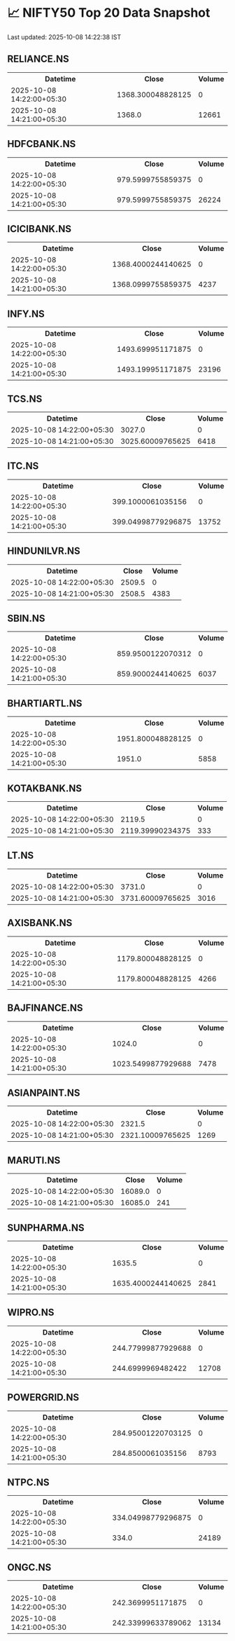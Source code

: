 # 📈 NIFTY50 Top 20 Data Snapshot

Last updated: 2025-10-08 14:22:38 IST

## RELIANCE.NS

<table>
  <tr><th>Datetime</th><th>Close</th><th>Volume</th></tr>
  <tr><td>2025-10-08 14:22:00+05:30</td><td>1368.300048828125</td><td>0</td></tr>
  <tr><td>2025-10-08 14:21:00+05:30</td><td>1368.0</td><td>12661</td></tr>
</table>

## HDFCBANK.NS

<table>
  <tr><th>Datetime</th><th>Close</th><th>Volume</th></tr>
  <tr><td>2025-10-08 14:22:00+05:30</td><td>979.5999755859375</td><td>0</td></tr>
  <tr><td>2025-10-08 14:21:00+05:30</td><td>979.5999755859375</td><td>26224</td></tr>
</table>

## ICICIBANK.NS

<table>
  <tr><th>Datetime</th><th>Close</th><th>Volume</th></tr>
  <tr><td>2025-10-08 14:22:00+05:30</td><td>1368.4000244140625</td><td>0</td></tr>
  <tr><td>2025-10-08 14:21:00+05:30</td><td>1368.0999755859375</td><td>4237</td></tr>
</table>

## INFY.NS

<table>
  <tr><th>Datetime</th><th>Close</th><th>Volume</th></tr>
  <tr><td>2025-10-08 14:22:00+05:30</td><td>1493.699951171875</td><td>0</td></tr>
  <tr><td>2025-10-08 14:21:00+05:30</td><td>1493.199951171875</td><td>23196</td></tr>
</table>

## TCS.NS

<table>
  <tr><th>Datetime</th><th>Close</th><th>Volume</th></tr>
  <tr><td>2025-10-08 14:22:00+05:30</td><td>3027.0</td><td>0</td></tr>
  <tr><td>2025-10-08 14:21:00+05:30</td><td>3025.60009765625</td><td>6418</td></tr>
</table>

## ITC.NS

<table>
  <tr><th>Datetime</th><th>Close</th><th>Volume</th></tr>
  <tr><td>2025-10-08 14:22:00+05:30</td><td>399.1000061035156</td><td>0</td></tr>
  <tr><td>2025-10-08 14:21:00+05:30</td><td>399.04998779296875</td><td>13752</td></tr>
</table>

## HINDUNILVR.NS

<table>
  <tr><th>Datetime</th><th>Close</th><th>Volume</th></tr>
  <tr><td>2025-10-08 14:22:00+05:30</td><td>2509.5</td><td>0</td></tr>
  <tr><td>2025-10-08 14:21:00+05:30</td><td>2508.5</td><td>4383</td></tr>
</table>

## SBIN.NS

<table>
  <tr><th>Datetime</th><th>Close</th><th>Volume</th></tr>
  <tr><td>2025-10-08 14:22:00+05:30</td><td>859.9500122070312</td><td>0</td></tr>
  <tr><td>2025-10-08 14:21:00+05:30</td><td>859.9000244140625</td><td>6037</td></tr>
</table>

## BHARTIARTL.NS

<table>
  <tr><th>Datetime</th><th>Close</th><th>Volume</th></tr>
  <tr><td>2025-10-08 14:22:00+05:30</td><td>1951.800048828125</td><td>0</td></tr>
  <tr><td>2025-10-08 14:21:00+05:30</td><td>1951.0</td><td>5858</td></tr>
</table>

## KOTAKBANK.NS

<table>
  <tr><th>Datetime</th><th>Close</th><th>Volume</th></tr>
  <tr><td>2025-10-08 14:22:00+05:30</td><td>2119.5</td><td>0</td></tr>
  <tr><td>2025-10-08 14:21:00+05:30</td><td>2119.39990234375</td><td>333</td></tr>
</table>

## LT.NS

<table>
  <tr><th>Datetime</th><th>Close</th><th>Volume</th></tr>
  <tr><td>2025-10-08 14:22:00+05:30</td><td>3731.0</td><td>0</td></tr>
  <tr><td>2025-10-08 14:21:00+05:30</td><td>3731.60009765625</td><td>3016</td></tr>
</table>

## AXISBANK.NS

<table>
  <tr><th>Datetime</th><th>Close</th><th>Volume</th></tr>
  <tr><td>2025-10-08 14:22:00+05:30</td><td>1179.800048828125</td><td>0</td></tr>
  <tr><td>2025-10-08 14:21:00+05:30</td><td>1179.800048828125</td><td>4266</td></tr>
</table>

## BAJFINANCE.NS

<table>
  <tr><th>Datetime</th><th>Close</th><th>Volume</th></tr>
  <tr><td>2025-10-08 14:22:00+05:30</td><td>1024.0</td><td>0</td></tr>
  <tr><td>2025-10-08 14:21:00+05:30</td><td>1023.5499877929688</td><td>7478</td></tr>
</table>

## ASIANPAINT.NS

<table>
  <tr><th>Datetime</th><th>Close</th><th>Volume</th></tr>
  <tr><td>2025-10-08 14:22:00+05:30</td><td>2321.5</td><td>0</td></tr>
  <tr><td>2025-10-08 14:21:00+05:30</td><td>2321.10009765625</td><td>1269</td></tr>
</table>

## MARUTI.NS

<table>
  <tr><th>Datetime</th><th>Close</th><th>Volume</th></tr>
  <tr><td>2025-10-08 14:22:00+05:30</td><td>16089.0</td><td>0</td></tr>
  <tr><td>2025-10-08 14:21:00+05:30</td><td>16085.0</td><td>241</td></tr>
</table>

## SUNPHARMA.NS

<table>
  <tr><th>Datetime</th><th>Close</th><th>Volume</th></tr>
  <tr><td>2025-10-08 14:22:00+05:30</td><td>1635.5</td><td>0</td></tr>
  <tr><td>2025-10-08 14:21:00+05:30</td><td>1635.4000244140625</td><td>2841</td></tr>
</table>

## WIPRO.NS

<table>
  <tr><th>Datetime</th><th>Close</th><th>Volume</th></tr>
  <tr><td>2025-10-08 14:22:00+05:30</td><td>244.77999877929688</td><td>0</td></tr>
  <tr><td>2025-10-08 14:21:00+05:30</td><td>244.6999969482422</td><td>12708</td></tr>
</table>

## POWERGRID.NS

<table>
  <tr><th>Datetime</th><th>Close</th><th>Volume</th></tr>
  <tr><td>2025-10-08 14:22:00+05:30</td><td>284.95001220703125</td><td>0</td></tr>
  <tr><td>2025-10-08 14:21:00+05:30</td><td>284.8500061035156</td><td>8793</td></tr>
</table>

## NTPC.NS

<table>
  <tr><th>Datetime</th><th>Close</th><th>Volume</th></tr>
  <tr><td>2025-10-08 14:22:00+05:30</td><td>334.04998779296875</td><td>0</td></tr>
  <tr><td>2025-10-08 14:21:00+05:30</td><td>334.0</td><td>24189</td></tr>
</table>

## ONGC.NS

<table>
  <tr><th>Datetime</th><th>Close</th><th>Volume</th></tr>
  <tr><td>2025-10-08 14:22:00+05:30</td><td>242.3699951171875</td><td>0</td></tr>
  <tr><td>2025-10-08 14:21:00+05:30</td><td>242.33999633789062</td><td>13134</td></tr>
</table>

